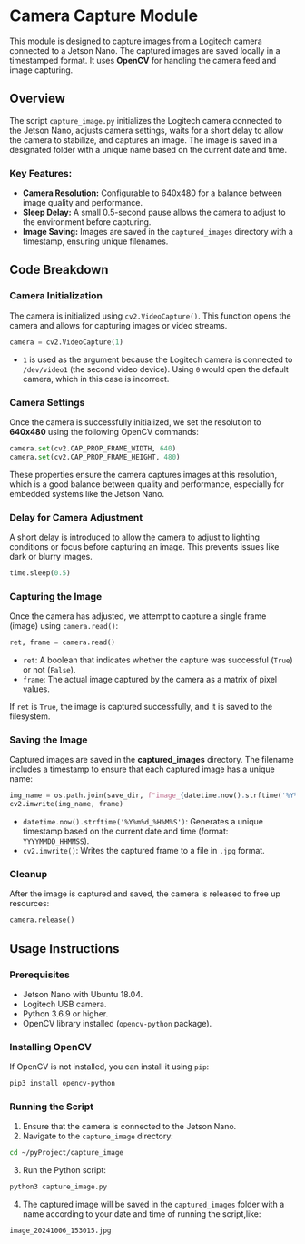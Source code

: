 # Camera Capture Module

This module is designed to capture images from a Logitech camera connected to a Jetson Nano. The captured images are saved locally in a timestamped format. It uses **OpenCV** for handling the camera feed and image capturing.

## Overview

The script `capture_image.py` initializes the Logitech camera connected to the Jetson Nano, adjusts camera settings, waits for a short delay to allow the camera to stabilize, and captures an image. The image is saved in a designated folder with a unique name based on the current date and time.

### Key Features:

- **Camera Resolution:** Configurable to 640x480 for a balance between image quality and performance.
- **Sleep Delay:** A small 0.5-second pause allows the camera to adjust to the environment before capturing.
- **Image Saving:** Images are saved in the `captured_images` directory with a timestamp, ensuring unique filenames.

## Code Breakdown

### Camera Initialization

The camera is initialized using `cv2.VideoCapture()`. This function opens the camera and allows for capturing images or video streams.

```python
camera = cv2.VideoCapture(1)
```

* `1` is used as the argument because the Logitech camera is connected to `/dev/video1` (the second video device). Using `0` would open the default camera, which in this case is incorrect.

### Camera Settings

Once the camera is successfully initialized, we set the resolution to **640x480** using the following OpenCV commands:

```python
camera.set(cv2.CAP_PROP_FRAME_WIDTH, 640)
camera.set(cv2.CAP_PROP_FRAME_HEIGHT, 480)
```

These properties ensure the camera captures images at this resolution, which is a good balance between quality and performance, especially for embedded systems like the Jetson Nano.

### Delay for Camera Adjustment

A short delay is introduced to allow the camera to adjust to lighting conditions or focus before capturing an image. This prevents issues like dark or blurry images.

```python
time.sleep(0.5)
```

### Capturing the Image

Once the camera has adjusted, we attempt to capture a single frame (image) using `camera.read()`:

```python
ret, frame = camera.read()
```

* `ret`: A boolean that indicates whether the capture was successful (`True`) or not (`False`).
* `frame`: The actual image captured by the camera as a matrix of pixel values.

If `ret` is `True`, the image is captured successfully, and it is saved to the filesystem.

### Saving the Image

Captured images are saved in the **captured_images** directory. The filename includes a timestamp to ensure that each captured image has a unique name:

```python
img_name = os.path.join(save_dir, f"image_{datetime.now().strftime('%Y%m%d_%H%M%S')}.jpg")
cv2.imwrite(img_name, frame)
```

* `datetime.now().strftime('%Y%m%d_%H%M%S')`: Generates a unique timestamp based on the current date and time (format: `YYYYMMDD_HHMMSS`).
* `cv2.imwrite()`: Writes the captured frame to a file in `.jpg` format.

### Cleanup

After the image is captured and saved, the camera is released to free up resources:

```python
camera.release()
```

## Usage Instructions

### Prerequisites

* Jetson Nano with Ubuntu 18.04.
* Logitech USB camera.
* Python 3.6.9 or higher.
* OpenCV library installed (`opencv-python` package).

### Installing OpenCV

If OpenCV is not installed, you can install it using `pip`:

```bash
pip3 install opencv-python
```

### Running the Script

1. Ensure that the camera is connected to the Jetson Nano.
2. Navigate to the `capture_image` directory:

```bash
cd ~/pyProject/capture_image
```

3. Run the Python script:

```bash
python3 capture_image.py
```

4. The captured image will be saved in the `captured_images` folder with a name according to your date and time of running the script,like:

```
image_20241006_153015.jpg
```
